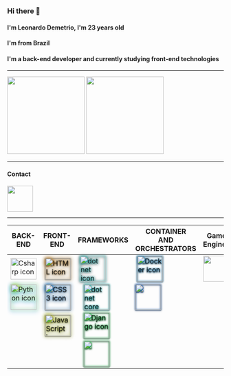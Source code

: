 <link rel="stylesheet" href="https://cdn.jsdelivr.net/gh/devicons/devicon@v2.12.0/devicon.min.css">


### Hi there 👋


#### I'm Leonardo Demetrio, I'm 23 years old
#### I'm from Brazil
#### I'm a back-end developer and currently studying front-end technologies

---

<div>
  <img  height="180em" src="https://github-readme-stats.vercel.app/api?username=leovd100&show_icons=true&theme=dracula&include_all_commits=true&count_private=true"/>
  <img height="180em" src="https://github-readme-stats.vercel.app/api/top-langs/?username=leovd100&layout=compact&langs_count=16&theme=dracula"/>
</div>

----

#### Contact

<a href="https://www.linkedin.com/in/leonardodemetrio/" target="_blank">
  <img src="https://cdn.jsdelivr.net/gh/devicons/devicon/icons/linkedin/linkedin-original.svg" align="center" heigth="50" width="60">
</a>

----



|BACK-END |FRONT-END  | FRAMEWORKS | CONTAINER <br/>AND<br/> ORCHESTRATORS | Game Engines
| --- | --- | --- | --- | ---
|<img align="center" height="50" width="60" src="https://cdn.jsdelivr.net/gh/devicons/devicon/icons/csharp/csharp-original.svg" alt="Csharp icon">  | &nbsp;<img style="filter: drop-shadow(0 0 5px rgb(255, 153, 0)) drop-shadow( 0 1px 1px black);" align="center" height="50" width="60" src="https://cdn.jsdelivr.net/gh/devicons/devicon/icons/html5/html5-original.svg" alt="HTML icon"> | &nbsp;<img style="filter: drop-shadow(0 0 2px rgb(25, 255, 255)) drop-shadow( 0 1px 3px black);" align="center" heigth="50" width="60" src="https://cdn.jsdelivr.net/gh/devicons/devicon/icons/dot-net/dot-net-plain-wordmark.svg" alt="dot net icon">| &nbsp;<img style="filter: drop-shadow(0 0 2px rgb(0, 162, 255)) drop-shadow( 0 1px 1px black); " align="center" heigth="50" width="60" src="https://cdn.jsdelivr.net/gh/devicons/devicon/icons/docker/docker-plain-wordmark.svg" alt="Docker icon">|<img align="center" heigth="50" width="60" src="https://www.vectorlogo.zone/logos/unity3d/unity3d-icon.svg"> | [comment]: <> (Primeira linha-----------------------------------------------------------------------------------------)
|<img style="filter: drop-shadow(2px 0px 5px rgb(240, 255, 0)) drop-shadow( 0px 2px 5px rgb(0, 140, 255));" align="center" heigth="50" width="60" src="https://cdn.jsdelivr.net/gh/devicons/devicon/icons/python/python-original.svg" alt="Python icon"> |&nbsp;<img  style="filter: drop-shadow(0 0 5px rgb(0, 140, 255)) drop-shadow( 0 1px 1px black);" align="center" heigth="50" width="60" src="https://cdn.jsdelivr.net/gh/devicons/devicon/icons/css3/css3-original.svg" alt="CSS3 icon">| &nbsp;&nbsp;&nbsp;<img style="filter: drop-shadow(0 0 2px rgb(25, 255, 255)) drop-shadow( 0 1px 1px black);" align="center" heigth="50" width="60" src="https://cdn.jsdelivr.net/gh/devicons/devicon/icons/dotnetcore/dotnetcore-original.svg" alt="dot net core">| <img style="filter: drop-shadow(0 0 2px rgb(0, 110, 255)) drop-shadow( 0 1px 1px black); " align="center" heigth="50" width="60" src="https://cdn.jsdelivr.net/gh/devicons/devicon/icons/kubernetes/kubernetes-plain-wordmark.svg"> || [comment]: <> (Segunda linha----------------------------------------------------------------------------------------------------------------------------------)
|| &nbsp;<img style="filter: drop-shadow(0 0 5px rgb(240, 255, 0)) drop-shadow( 0 1px 1px black);"  align="center" height="50" width="60" src="https://cdn.jsdelivr.net/gh/devicons/devicon/icons/javascript/javascript-original.svg" alt="JavaScript icon">|&nbsp;&nbsp;&nbsp;<img style="filter: drop-shadow(0 0 2px rgb(0, 255, 76)) drop-shadow( 0 1px 1px black);"  align="center" heigth="50" width="60" src="https://cdn.jsdelivr.net/gh/devicons/devicon/icons/django/django-original.svg" alt ="Django icon">| ||[comment]: <> (Terceira linha--------------------------------------------------------------------------------------------------------------------------)
|||&nbsp;&nbsp;&nbsp;<img style="filter: drop-shadow(0 0 2px rgb(0, 255, 76)) drop-shadow( 0 1px 1px black);" align="center" heigth="50" width="60" src="https://cdn.jsdelivr.net/gh/devicons/devicon/icons/nodejs/nodejs-original-wordmark.svg">  








<!--
**leovd100/leovd100** is a ✨ _special_ ✨ repository because its `README.md` (this file) appears on your GitHub profile.

Here are some ideas to get you started:

- 🔭 I’m currently working on ...
- 🌱 I’m currently learning ...
- 👯 I’m looking to collaborate on ...
- 🤔 I’m looking for help with ...
- 💬 Ask me about ...
- 📫 How to reach me: ...
- 😄 Pronouns: ...
- ⚡ Fun fact: ...
-->
